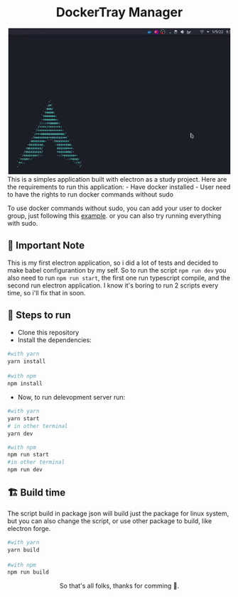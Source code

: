 
<div align="center">
  <h1>DockerTray Manager</h1>
<img src="./src/assets/readme.gif" width="500px" />
</div>
This is a simples application built with electron as a study project. Here are the requirements to run this application:
- Have docker installed
- User need to have the rights to run docker commands without sudo

To use docker commands without sudo, you can add your user to docker group, just following this [example](https://docs.docker.com/engine/install/linux-postinstall/). or you can also try running everything with sudo.
## 📍 Important Note
This is my first electron application, so i did a lot of tests and decided to make babel configurantion by my self. So to run the script ```npm run dev```
you also need to run ```npm run start```, the first one run typescript compile, and the second run electron application. I know it's boring to run 2 scripts every time, so i'll fix that in soon.
## 👣 Steps to run
- Clone this repository
- Install the dependencies:
```bash
#with yarn
yarn install 

#with npm
npm install
```
- Now, to run delevopment server run:
```bash
#with yarn
yarn start 
# in other terminal
yarn dev
```
```bash
#with npm
npm run start
#in other terminal
npm run dev
```

## 🏗 Build time
The script build in package json will build just the package for linux system, but you can also change the script, or use other package to build, like electron forge.
```bash
#with yarn
yarn build

#with npm
npm run build
```


<p align="center">
So that's all folks, thanks for comming 🤖.
</p>
